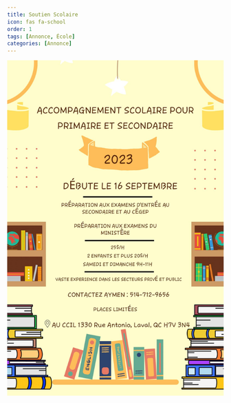 ```yaml
---
title: Soutien Scolaire
icon: fas fa-school
order: 1
tags: [Annonce, École]
categories: [Annonce]
---
```


![Accompagnement Scolaire](/assets/img/2023/accompagnement-scolaire.jpeg)